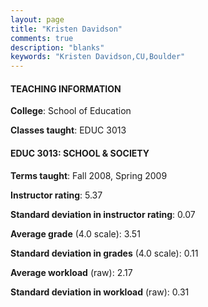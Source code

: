```yaml
---
layout: page
title: "Kristen Davidson" 
comments: true
description: "blanks"
keywords: "Kristen Davidson,CU,Boulder"
---
```

<head>
<script src="https://ajax.googleapis.com/ajax/libs/jquery/2.1.3/jquery.min.js"></script>
<script src="https://dl.dropboxusercontent.com/s/pc42nxpaw1ea4o9/highcharts.js?dl=0"></script>
<!-- <script src="../assets/js/highcharts.js"></script> -->
<style type="text/css">@font-face {
	font-family: "Bebas Neue";
	src: url(https://www.filehosting.org/file/details/544349/BebasNeue Regular.otf) format("opentype");
	}
	h1.Bebas { 
		font-family: "Bebas Neue", Verdana, Tahoma;
	}
</style>
</head>
	   
#### TEACHING INFORMATION

**College**: School of Education

**Classes taught**: EDUC 3013

#### EDUC 3013: SCHOOL & SOCIETY

**Terms taught**: Fall 2008, Spring 2009

**Instructor rating**: 5.37

**Standard deviation in instructor rating**: 0.07

**Average grade** (4.0 scale): 3.51

**Standard deviation in grades** (4.0 scale): 0.11

**Average workload** (raw): 2.17

**Standard deviation in workload** (raw): 0.31

